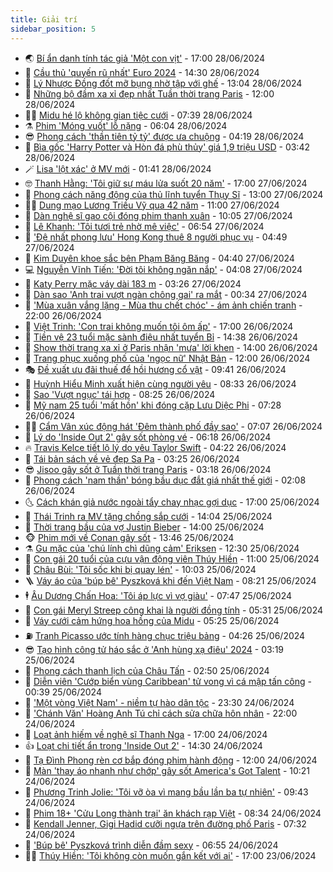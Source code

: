 ```yaml
---
title: Giải trí
sidebar_position: 5
---
```


<!-- vnexpress-giai-tri:START -->
- 🌏 [Bí ẩn danh tính tác giả &#39;Một con vịt&#39;](https://vnexpress.net/bi-an-danh-tinh-tac-gia-mot-con-vit-4763372.html) - 17:00 28/06/2024
- 💫 [Cầu thủ &#39;quyến rũ nhất&#39; Euro 2024](https://vnexpress.net/cau-thu-quyen-ru-nhat-euro-2024-4763492.html) - 14:30 28/06/2024
- 🌮 [Lý Nhược Đồng đốt mỡ bụng nhờ tập với ghế](https://vnexpress.net/ly-nhuoc-dong-dot-mo-bung-nho-tap-voi-ghe-4763814.html) - 13:04 28/06/2024
- 🧠 [Những bộ đầm xa xỉ đẹp nhất Tuần thời trang Paris](https://vnexpress.net/nhung-bo-dam-xa-xi-dep-nhat-tuan-thoi-trang-paris-4763923.html) - 12:00 28/06/2024
- 👨‍🏫 [Midu hé lộ không gian tiệc cưới](https://vnexpress.net/midu-he-lo-khong-gian-tiec-cuoi-4763687.html) - 07:39 28/06/2024
- ⚗️ [Phim &#39;Móng vuốt&#39; lỗ nặng](https://vnexpress.net/phim-mong-vuot-lo-nang-4763765.html) - 06:04 28/06/2024
- 😎 [Phong cách &#39;thần tiên tỷ tỷ&#39; được ưa chuộng](https://vnexpress.net/phong-cach-than-tien-ty-ty-duoc-ua-chuong-4763743.html) - 04:19 28/06/2024
- 🫣 [Bìa gốc &#39;Harry Potter và Hòn đá phù thủy&#39; giá 1,9 triệu USD](https://vnexpress.net/bia-goc-harry-potter-va-hon-da-phu-thuy-gia-1-9-trieu-usd-4763663.html) - 03:42 28/06/2024
- 🪄 [Lisa &#39;lột xác&#39; ở MV mới](https://vnexpress.net/lisa-lot-xac-o-mv-moi-4763597.html) - 01:41 28/06/2024
- 🤓 [Thanh Hằng: &#39;Tôi giữ sự máu lửa suốt 20 năm&#39;](https://vnexpress.net/thanh-hang-toi-giu-su-mau-lua-suot-20-nam-4763298.html) - 17:00 27/06/2024
- 🫶 [Phong cách năng động của thủ lĩnh tuyển Thụy Sĩ](https://vnexpress.net/phong-cach-nang-dong-cua-thu-linh-tuyen-thuy-si-4762627.html) - 13:00 27/06/2024
- 🧑‍🏫 [Dung mạo Lương Triều Vỹ qua 42 năm](https://vnexpress.net/dung-mao-luong-trieu-vy-qua-42-nam-4763405.html) - 11:00 27/06/2024
- 🦄 [Dàn nghệ sĩ gạo cội đóng phim thanh xuân](https://vnexpress.net/dan-nghe-si-gao-coi-dong-phim-thanh-xuan-4763266.html) - 10:05 27/06/2024
- 💫 [Lê Khanh: &#39;Tôi tươi trẻ nhờ mê việc&#39;](https://vnexpress.net/le-khanh-toi-tuoi-tre-nho-me-viec-4763097.html) - 06:54 27/06/2024
- 🎊 [&#39;Đệ nhất phong lưu&#39; Hong Kong thuê 8 người phục vụ](https://vnexpress.net/de-nhat-phong-luu-hong-kong-thue-8-nguoi-phuc-vu-4763205.html) - 04:49 27/06/2024
- 👹 [Kim Duyên khoe sắc bên Phạm Băng Băng](https://vnexpress.net/kim-duyen-khoe-sac-ben-pham-bang-bang-4763232.html) - 04:40 27/06/2024
- 💻 [Nguyễn Vĩnh Tiến: &#39;Đời tôi không ngăn nắp&#39;](https://vnexpress.net/nguyen-vinh-tien-doi-toi-khong-ngan-nap-4762852.html) - 04:08 27/06/2024
- 🤡 [Katy Perry mặc váy dài 183 m](https://vnexpress.net/katy-perry-mac-vay-dai-183-m-4763210.html) - 03:26 27/06/2024
- 🥰 [Dàn sao &#39;Anh trai vượt ngàn chông gai&#39; ra mắt](https://vnexpress.net/dan-sao-anh-trai-vuot-ngan-chong-gai-ra-mat-4763096.html) - 00:34 27/06/2024
- 🚀 [&#39;Mùa xuân vắng lặng - Mùa thu chết chóc&#39; - ám ảnh chiến tranh](https://vnexpress.net/mua-xuan-vang-lang-mua-thu-chet-choc-am-anh-chien-tranh-4760695.html) - 22:00 26/06/2024
- 📝 [Việt Trinh: &#39;Con trai không muốn tôi ôm ấp&#39;](https://vnexpress.net/viet-trinh-con-trai-khong-muon-toi-om-ap-4762884.html) - 17:00 26/06/2024
- 🐲 [Tiền vệ 23 tuổi mặc sành điệu nhất tuyển Bỉ](https://vnexpress.net/tien-ve-23-tuoi-mac-sanh-dieu-nhat-tuyen-bi-4761203.html) - 14:38 26/06/2024
- 🎃 [Show thời trang xa xỉ ở Paris nhận &#39;mưa&#39; lời khen](https://vnexpress.net/show-thoi-trang-xa-xi-o-paris-nhan-mua-loi-khen-4762833.html) - 14:00 26/06/2024
- 🤠 [Trang phục xuống phố của &#39;ngọc nữ&#39; Nhật Bản](https://vnexpress.net/trang-phuc-xuong-pho-cua-ngoc-nu-nhat-ban-4762999.html) - 12:00 26/06/2024
- 🎭 [Đề xuất ưu đãi thuế để hồi hương cổ vật](https://vnexpress.net/de-xuat-uu-dai-thue-de-hoi-huong-co-vat-4762921.html) - 09:41 26/06/2024
- 🧰 [Huỳnh Hiểu Minh xuất hiện cùng người yêu](https://vnexpress.net/huynh-hieu-minh-xuat-hien-cung-nguoi-yeu-4762903.html) - 08:33 26/06/2024
- 🦍 [Sao &#39;Vượt ngục&#39; tái hợp](https://vnexpress.net/sao-vuot-nguc-tai-hop-4762930.html) - 08:25 26/06/2024
- 🌝 [Mỹ nam 25 tuổi &#39;mất hồn&#39; khi đóng cặp Lưu Diệc Phi](https://vnexpress.net/my-nam-25-tuoi-mat-hon-khi-dong-cap-luu-diec-phi-4762810.html) - 07:28 26/06/2024
- 🧑‍💻 [Cẩm Vân xúc động hát &#39;Đêm thành phố đầy sao&#39;](https://vnexpress.net/cam-van-xuc-dong-hat-dem-thanh-pho-day-sao-4762795.html) - 07:07 26/06/2024
- 🥸 [Lý do &#39;Inside Out 2&#39; gây sốt phòng vé](https://vnexpress.net/ly-do-inside-out-2-gay-sot-phong-ve-4762307.html) - 06:18 26/06/2024
- 🔥 [Travis Kelce tiết lộ lý do yêu Taylor Swift](https://vnexpress.net/travis-kelce-tiet-lo-ly-do-yeu-taylor-swift-4762770.html) - 04:22 26/06/2024
- 🐎 [Tái bản sách về vẻ đẹp Sa Pa](https://vnexpress.net/tai-ban-sach-ve-ve-dep-sa-pa-4762068.html) - 03:25 26/06/2024
- 😎 [Jisoo gây sốt ở Tuần thời trang Paris](https://vnexpress.net/jisoo-gay-sot-o-tuan-thoi-trang-paris-4762762.html) - 03:18 26/06/2024
- 🦄 [Phong cách &#39;nam thần&#39; bóng bầu dục đắt giá nhất thế giới](https://vnexpress.net/phong-cach-nam-than-bong-bau-duc-dat-gia-nhat-the-gioi-4762494.html) - 02:08 26/06/2024
- 🌜 [Cách khán giả nước ngoài tẩy chay nhạc gợi dục](https://vnexpress.net/cach-khan-gia-nuoc-ngoai-tay-chay-nhac-goi-duc-4762183.html) - 17:00 25/06/2024
- 🚦 [Thái Trinh ra MV tặng chồng sắp cưới](https://vnexpress.net/thai-trinh-ra-mv-tang-chong-sap-cuoi-4762577.html) - 14:04 25/06/2024
- 🧐 [Thời trang bầu của vợ Justin Bieber](https://vnexpress.net/thoi-trang-bau-cua-vo-justin-bieber-4762324.html) - 14:00 25/06/2024
- 🐵 [Phim mới về Conan gây sốt](https://vnexpress.net/phim-moi-ve-conan-gay-sot-4762462.html) - 13:46 25/06/2024
- ⚗️ [Gu mặc của &#39;chú lính chì dũng cảm&#39; Eriksen](https://vnexpress.net/gu-mac-cua-chu-linh-chi-dung-cam-eriksen-4760258.html) - 12:30 25/06/2024
- 👺 [Con gái 20 tuổi của cựu vận động viên Thúy Hiền](https://vnexpress.net/con-gai-20-tuoi-cua-cuu-van-dong-vien-thuy-hien-4761839.html) - 11:00 25/06/2024
- 🌊 [Châu Bùi: &#39;Tôi sốc khi bị quay lén&#39;](https://vnexpress.net/chau-bui-toi-soc-khi-bi-quay-len-4762493.html) - 10:03 25/06/2024
- 🪜 [Váy áo của &#39;búp bê&#39; Pyszková khi đến Việt Nam](https://vnexpress.net/vay-ao-cua-bup-be-pyszkova-khi-den-viet-nam-4762293.html) - 08:21 25/06/2024
- 🕴 [Âu Dương Chấn Hoa: &#39;Tôi áp lực vì vợ giàu&#39;](https://vnexpress.net/au-duong-chan-hoa-toi-ap-luc-vi-vo-giau-4762430.html) - 07:47 25/06/2024
- 💃 [Con gái Meryl Streep công khai là người đồng tính](https://vnexpress.net/con-gai-meryl-streep-cong-khai-la-nguoi-dong-tinh-4762297.html) - 05:31 25/06/2024
- 🦄 [Váy cưới cảm hứng hoa hồng của Midu](https://vnexpress.net/vay-cuoi-cam-hung-hoa-hong-cua-midu-4762329.html) - 05:25 25/06/2024
- ⛽️ [Tranh Picasso ước tính hàng chục triệu bảng](https://vnexpress.net/tranh-picasso-uoc-tinh-hang-chuc-trieu-bang-4762107.html) - 04:26 25/06/2024
- 😎 [Tạo hình công tử háo sắc ở &#39;Anh hùng xạ điêu&#39; 2024](https://vnexpress.net/tao-hinh-cong-tu-hao-sac-o-anh-hung-xa-dieu-2024-4762250.html) - 03:19 25/06/2024
- 🌊 [Phong cách thanh lịch của Châu Tấn](https://vnexpress.net/phong-cach-thanh-lich-cua-chau-tan-4761863.html) - 02:50 25/06/2024
- 🐲 [Diễn viên &#39;Cướp biển vùng Caribbean&#39; tử vong vì cá mập tấn công](https://vnexpress.net/dien-vien-cuop-bien-vung-caribbean-tu-vong-vi-ca-map-tan-cong-4762203.html) - 00:39 25/06/2024
- 💂 [&#39;Một vòng Việt Nam&#39; - niềm tự hào dân tộc](https://vnexpress.net/mot-vong-viet-nam-niem-tu-hao-dan-toc-4760492.html) - 23:30 24/06/2024
- 🙉 [&#39;Chánh Văn&#39; Hoàng Anh Tú chỉ cách sửa chữa hôn nhân](https://vnexpress.net/chanh-van-hoang-anh-tu-chi-cach-sua-chua-hon-nhan-4761894.html) - 22:00 24/06/2024
- 💪 [Loạt ảnh hiếm về nghệ sĩ Thanh Nga](https://vnexpress.net/loat-anh-hiem-ve-nghe-si-thanh-nga-4761945.html) - 17:00 24/06/2024
- 👍 [Loạt chi tiết ẩn trong &#39;Inside Out 2&#39;](https://vnexpress.net/loat-chi-tiet-an-trong-inside-out-2-4760903.html) - 14:30 24/06/2024
- 💪 [Tạ Đình Phong rèn cơ bắp đóng phim hành động](https://vnexpress.net/ta-dinh-phong-ren-co-bap-dong-phim-hanh-dong-4761985.html) - 12:00 24/06/2024
- 💄 [Màn &#39;thay áo nhanh như chớp&#39; gây sốt America&#39;s Got Talent](https://vnexpress.net/man-thay-ao-nhanh-nhu-chop-gay-sot-america-s-got-talent-4761983.html) - 10:21 24/06/2024
- 🦩 [Phương Trinh Jolie: &#39;Tôi vỡ òa vì mang bầu lần ba tự nhiên&#39;](https://vnexpress.net/phuong-trinh-jolie-toi-vo-oa-vi-mang-bau-lan-ba-tu-nhien-4761899.html) - 09:43 24/06/2024
- 🥸 [Phim 18+ &#39;Cửu Long thành trại&#39; ăn khách rạp Việt](https://vnexpress.net/phim-18-cuu-long-thanh-trai-an-khach-rap-viet-4761880.html) - 08:34 24/06/2024
- 🧰 [Kendall Jenner, Gigi Hadid cưỡi ngựa trên đường phố Paris](https://vnexpress.net/kendall-jenner-gigi-hadid-cuoi-ngua-tren-duong-pho-paris-4761853.html) - 07:32 24/06/2024
- 💼 [&#39;Búp bê&#39; Pyszková trình diễn đầm sexy](https://vnexpress.net/bup-be-pyszkova-trinh-dien-dam-sexy-4761897.html) - 06:55 24/06/2024
- 🧑‍💻 [Thúy Hiền: &#39;Tôi không còn muốn gắn kết với ai&#39;](https://vnexpress.net/thuy-hien-toi-khong-con-muon-gan-ket-voi-ai-4761496.html) - 17:00 23/06/2024<!-- vnexpress-giai-tri:END -->
